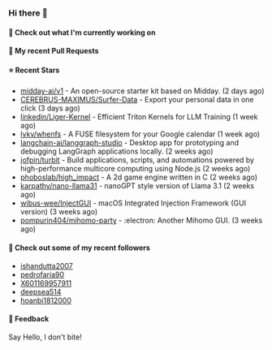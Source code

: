 ### Hi there 👋

#### 👷 Check out what I'm currently working on

#### 🔨 My recent Pull Requests


#### ⭐ Recent Stars

- [midday-ai/v1](https://github.com/midday-ai/v1) - An open-source starter kit based on Midday. (2 days ago)
- [CEREBRUS-MAXIMUS/Surfer-Data](https://github.com/CEREBRUS-MAXIMUS/Surfer-Data) - Export your personal data in one click (3 days ago)
- [linkedin/Liger-Kernel](https://github.com/linkedin/Liger-Kernel) - Efficient Triton Kernels for LLM Training (1 week ago)
- [lvkv/whenfs](https://github.com/lvkv/whenfs) - A FUSE filesystem for your Google calendar (1 week ago)
- [langchain-ai/langgraph-studio](https://github.com/langchain-ai/langgraph-studio) - Desktop app for prototyping and debugging LangGraph applications locally. (2 weeks ago)
- [jofpin/turbit](https://github.com/jofpin/turbit) - Build applications, scripts, and automations powered by high-performance multicore computing using Node.js (2 weeks ago)
- [phoboslab/high_impact](https://github.com/phoboslab/high_impact) - A 2d game engine written in C (2 weeks ago)
- [karpathy/nano-llama31](https://github.com/karpathy/nano-llama31) - nanoGPT style version of Llama 3.1 (2 weeks ago)
- [wibus-wee/InjectGUI](https://github.com/wibus-wee/InjectGUI) - macOS Integrated Injection Framework (GUI version) (3 weeks ago)
- [pompurin404/mihomo-party](https://github.com/pompurin404/mihomo-party) - :electron: Another Mihomo GUI.  (3 weeks ago)

#### 👯 Check out some of my recent followers

- [ishandutta2007](https://github.com/ishandutta2007)
- [pedrofaria90](https://github.com/pedrofaria90)
- [X601169957911](https://github.com/X601169957911)
- [deepsea514](https://github.com/deepsea514)
- [hoanbi1812000](https://github.com/hoanbi1812000)

#### 💬 Feedback

Say Hello, I don't bite!